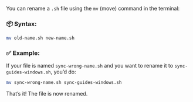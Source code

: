 You can rename a `.sh` file using the `mv` (move) command in the terminal:
### 📦 Syntax:

````bash
mv old-name.sh new-name.sh
````

### ✅ Example:

If your file is named `sync-wrong-name.sh` and you want to rename it to `sync-guides-windows.sh`, you’d do:
````bash
mv sync-wrong-name.sh sync-guides-windows.sh
````

That’s it! The file is now renamed.